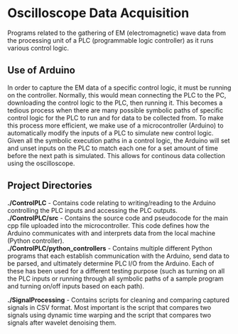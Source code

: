 # Oscilloscope Data Acquisition
Programs related to the gathering of EM (electromagnetic) wave data from the processing unit of a PLC (programmable logic controller) as it runs various control logic.

## Use of Arduino
In order to capture the EM data of a specific control logic, it must be running on the controller. Normally, this would mean connecting the PLC to the PC, downloading the control logic to the PLC, then running it. This becomes a tedious process when there are many possible symbolic paths of specific control logic for the PLC to run and for data to be collected from. To make this process more efficient, we make use of a microcontroller (Arduino) to automatically modify the inputs of a PLC to simulate new control logic. Given all the symbolic execution paths in a control logic, the Arduino will set and unset inputs on the PLC to match each one for a set amount of time before the next path is simulated. This allows for continous data collection using the oscilloscope.  
## Project Directories
**./ControlPLC** - Contains code relating to writing/reading to the Arduino controlling the PLC inputs and accessing the PLC outputs.  
**./ControlPLC/src** - Contains the source code and pseudocode for the main cpp file uploaded into the microcontroller. This code defines how the Arduino communicates with and interprets data from the local machine (Python controller).  
**./ControlPLC/python_controllers** - Contains multiple different Python programs that each establish communication with the Arduino, send data to be parsed, and ultimately determine PLC I/O from the Arduino. Each of these has been used for a different testing purpose (such as turning on all the PLC inputs or running through all symbolic paths of a sample program and turning on/off inputs based on each path).  

**./SignalProcessing** - Contains scripts for cleaning and comparing captured signals in CSV format. Most important is the script that compares two signals using dynamic time warping and the script that compares two signals after wavelet denoising them.




